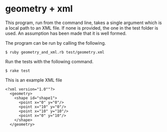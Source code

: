 geometry + xml
==============

This program, run from the command line, takes a single argument which is a local path to an XML file. If none is provided, the one in the test folder is used. An assumption has been made that it is well formed.

The program can be run by calling the following. 

    $ ruby geometry_and_xml.rb test/geometry.xml
    
Run the tests with the following command.

    $ rake test
    
This is an example XML file

    <?xml version="1.0""?> 
      <geometry>  
        <shape id="shape1"> 
          <point x="0" y="0"/> 
          <point x="10" y="0"/> 
          <point x="10" y="10"/> 
          <point x="0" y="10"/>  
        </shape> 
      </geometry>  

